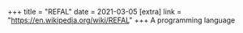 +++
title = "REFAL"
date = 2021-03-05
[extra]
link = "https://en.wikipedia.org/wiki/REFAL"
+++
A programming language

